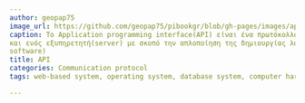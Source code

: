 ```yaml
---
author: geopap75
image_url: https://github.com/geopap75/pibookgr/blob/gh-pages/images/api.jpg
caption: To Application programming interface(API) είναι ένα πρωτόκολλο επικοινωνίας μεταξύ του πελάτη(client) 
και ενός εξυπηρετητή(server) με σκοπό την απλοποίηση της δημιουργίας λογισμικού από την πλετυρά του πελάτη(client-side
software) 
title: API
categories: Communication protocol
tags: web-based system, operating system, database system, computer hardware

---
```

